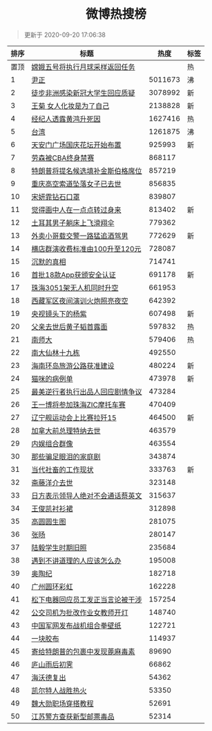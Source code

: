 <h1 align="center">微博热搜榜</h1>

> 更新于 2020-09-20 17:06:38

| 排序 | 标题                                                                                                                                                                                                                             | 热度    | 标签 |
| ---- | -------------------------------------------------------------------------------------------------------------------------------------------------------------------------------------------------------------------------------- | ------- | ---- |
| 置顶 | [嫦娥五号将执行月球采样返回任务](https://s.weibo.com/weibo?q=%23%E5%AB%A6%E5%A8%A5%E4%BA%94%E5%8F%B7%E5%B0%86%E6%89%A7%E8%A1%8C%E6%9C%88%E7%90%83%E9%87%87%E6%A0%B7%E8%BF%94%E5%9B%9E%E4%BB%BB%E5%8A%A1%23&Refer=new_time)       |         | 热   |
| 1    | [尹正](https://s.weibo.com/weibo?q=%E5%B0%B9%E6%AD%A3&Refer=top)                                                                                                                                                                 | 5011673 | 沸   |
| 2    | [徒步非洲感染新冠大学生回应质疑](https://s.weibo.com/weibo?q=%23%E5%BE%92%E6%AD%A5%E9%9D%9E%E6%B4%B2%E6%84%9F%E6%9F%93%E6%96%B0%E5%86%A0%E5%A4%A7%E5%AD%A6%E7%94%9F%E5%9B%9E%E5%BA%94%E8%B4%A8%E7%96%91%23&Refer=top)            | 3078992 | 新   |
| 3    | [王菊 女人化妆是为了自己](https://s.weibo.com/weibo?q=%23%E7%8E%8B%E8%8F%8A%20%E5%A5%B3%E4%BA%BA%E5%8C%96%E5%A6%86%E6%98%AF%E4%B8%BA%E4%BA%86%E8%87%AA%E5%B7%B1%23&Refer=top)                                                    | 2138828 | 新   |
| 4    | [经纪人透露黄鸿升死因](https://s.weibo.com/weibo?q=%E7%BB%8F%E7%BA%AA%E4%BA%BA%E9%80%8F%E9%9C%B2%E9%BB%84%E9%B8%BF%E5%8D%87%E6%AD%BB%E5%9B%A0&Refer=top)                                                                         | 1627416 | 热   |
| 5    | [台湾](https://s.weibo.com/weibo?q=%23%E5%8F%B0%E6%B9%BE%23&Refer=top)                                                                                                                                                           | 1261875 | 沸   |
| 6    | [天安门广场国庆花坛开始布置](https://s.weibo.com/weibo?q=%23%E5%A4%A9%E5%AE%89%E9%97%A8%E5%B9%BF%E5%9C%BA%E5%9B%BD%E5%BA%86%E8%8A%B1%E5%9D%9B%E5%BC%80%E5%A7%8B%E5%B8%83%E7%BD%AE%23&Refer=top)                                  | 925993  | 新   |
| 7    | [劳森被CBA终身禁赛](https://s.weibo.com/weibo?q=%23%E5%8A%B3%E6%A3%AE%E8%A2%ABCBA%E7%BB%88%E8%BA%AB%E7%A6%81%E8%B5%9B%23&Refer=top)                                                                                              | 868117  |      |
| 8    | [特朗普将提名候选填补金斯伯格席位](https://s.weibo.com/weibo?q=%23%E7%89%B9%E6%9C%97%E6%99%AE%E5%B0%86%E6%8F%90%E5%90%8D%E5%80%99%E9%80%89%E5%A1%AB%E8%A1%A5%E9%87%91%E6%96%AF%E4%BC%AF%E6%A0%BC%E5%B8%AD%E4%BD%8D%23&Refer=top) | 857219  |      |
| 9    | [重庆高空索道坠落女子已去世](https://s.weibo.com/weibo?q=%23%E9%87%8D%E5%BA%86%E9%AB%98%E7%A9%BA%E7%B4%A2%E9%81%93%E5%9D%A0%E8%90%BD%E5%A5%B3%E5%AD%90%E5%B7%B2%E5%8E%BB%E4%B8%96%23&Refer=top)                                  | 856835  |      |
| 10   | [宋妍霏钻石口罩](https://s.weibo.com/weibo?q=%23%E5%AE%8B%E5%A6%8D%E9%9C%8F%E9%92%BB%E7%9F%B3%E5%8F%A3%E7%BD%A9%23&Refer=top)                                                                                                    | 839807  |      |
| 11   | [觉得画中人在一点点转过身来](https://s.weibo.com/weibo?q=%E8%A7%89%E5%BE%97%E7%94%BB%E4%B8%AD%E4%BA%BA%E5%9C%A8%E4%B8%80%E7%82%B9%E7%82%B9%E8%BD%AC%E8%BF%87%E8%BA%AB%E6%9D%A5&Refer=top)                                        | 813402  | 新   |
| 12   | [土耳其男子躺床上飞滑翔伞](https://s.weibo.com/weibo?q=%23%E5%9C%9F%E8%80%B3%E5%85%B6%E7%94%B7%E5%AD%90%E8%BA%BA%E5%BA%8A%E4%B8%8A%E9%A3%9E%E6%BB%91%E7%BF%94%E4%BC%9E%23&Refer=top)                                             | 779362  |      |
| 13   | [外卖小哥载交警一路猛追酒驾男](https://s.weibo.com/weibo?q=%23%E5%A4%96%E5%8D%96%E5%B0%8F%E5%93%A5%E8%BD%BD%E4%BA%A4%E8%AD%A6%E4%B8%80%E8%B7%AF%E7%8C%9B%E8%BF%BD%E9%85%92%E9%A9%BE%E7%94%B7%23&Refer=top)                       | 772629  | 新   |
| 14   | [横店群演收费标准由100升至120元](https://s.weibo.com/weibo?q=%23%E6%A8%AA%E5%BA%97%E7%BE%A4%E6%BC%94%E6%94%B6%E8%B4%B9%E6%A0%87%E5%87%86%E7%94%B1100%E5%8D%87%E8%87%B3120%E5%85%83%23&Refer=top)                                 | 728087  |      |
| 15   | [沉默的真相](https://s.weibo.com/weibo?q=%E6%B2%89%E9%BB%98%E7%9A%84%E7%9C%9F%E7%9B%B8&Refer=top)                                                                                                                                | 714741  |      |
| 16   | [首批18款App获颁安全认证](https://s.weibo.com/weibo?q=%23%E9%A6%96%E6%89%B918%E6%AC%BEApp%E8%8E%B7%E9%A2%81%E5%AE%89%E5%85%A8%E8%AE%A4%E8%AF%81%23&Refer=top)                                                                    | 691178  | 新   |
| 17   | [珠海3051架无人机同时升空](https://s.weibo.com/weibo?q=%23%E7%8F%A0%E6%B5%B73051%E6%9E%B6%E6%97%A0%E4%BA%BA%E6%9C%BA%E5%90%8C%E6%97%B6%E5%8D%87%E7%A9%BA%23&Refer=top)                                                           | 661953  |      |
| 18   | [西藏军区夜间演训火炮照亮夜空](https://s.weibo.com/weibo?q=%E8%A5%BF%E8%97%8F%E5%86%9B%E5%8C%BA%E5%A4%9C%E9%97%B4%E6%BC%94%E8%AE%AD%E7%81%AB%E7%82%AE%E7%85%A7%E4%BA%AE%E5%A4%9C%E7%A9%BA&Refer=top)                             | 642392  |      |
| 19   | [央视镜头下的杨紫](https://s.weibo.com/weibo?q=%23%E5%A4%AE%E8%A7%86%E9%95%9C%E5%A4%B4%E4%B8%8B%E7%9A%84%E6%9D%A8%E7%B4%AB%23&Refer=top)                                                                                         | 607498  | 新   |
| 20   | [父亲去世后黄子韬首露面](https://s.weibo.com/weibo?q=%23%E7%88%B6%E4%BA%B2%E5%8E%BB%E4%B8%96%E5%90%8E%E9%BB%84%E5%AD%90%E9%9F%AC%E9%A6%96%E9%9C%B2%E9%9D%A2%23&Refer=top)                                                        | 597832  | 热   |
| 21   | [南师大](https://s.weibo.com/weibo?q=%E5%8D%97%E5%B8%88%E5%A4%A7&Refer=top)                                                                                                                                                      | 579406  | 热   |
| 22   | [南大仙林十九栋](https://s.weibo.com/weibo?q=%23%E5%8D%97%E5%A4%A7%E4%BB%99%E6%9E%97%E5%8D%81%E4%B9%9D%E6%A0%8B%23&Refer=top)                                                                                                    | 492550  |      |
| 23   | [海南环岛旅游公路获准建设](https://s.weibo.com/weibo?q=%23%E6%B5%B7%E5%8D%97%E7%8E%AF%E5%B2%9B%E6%97%85%E6%B8%B8%E5%85%AC%E8%B7%AF%E8%8E%B7%E5%87%86%E5%BB%BA%E8%AE%BE%23&Refer=top)                                             | 480224  | 新   |
| 24   | [猫咪的病例单](https://s.weibo.com/weibo?q=%23%E7%8C%AB%E5%92%AA%E7%9A%84%E7%97%85%E4%BE%8B%E5%8D%95%23&Refer=top)                                                                                                               | 473978  | 新   |
| 25   | [最美逆行者执行出品人回应剧情争议](https://s.weibo.com/weibo?q=%23%E6%9C%80%E7%BE%8E%E9%80%86%E8%A1%8C%E8%80%85%E6%89%A7%E8%A1%8C%E5%87%BA%E5%93%81%E4%BA%BA%E5%9B%9E%E5%BA%94%E5%89%A7%E6%83%85%E4%BA%89%E8%AE%AE%23&Refer=top) | 473284  |      |
| 26   | [王一博将参加珠海ZIC摩托车赛](https://s.weibo.com/weibo?q=%23%E7%8E%8B%E4%B8%80%E5%8D%9A%E5%B0%86%E5%8F%82%E5%8A%A0%E7%8F%A0%E6%B5%B7ZIC%E6%91%A9%E6%89%98%E8%BD%A6%E8%B5%9B%23&Refer=top)                                       | 470409  |      |
| 27   | [辽宁舰运动会上比赛拉歼15](https://s.weibo.com/weibo?q=%23%E8%BE%BD%E5%AE%81%E8%88%B0%E8%BF%90%E5%8A%A8%E4%BC%9A%E4%B8%8A%E6%AF%94%E8%B5%9B%E6%8B%89%E6%AD%BC15%23&Refer=top)                                                    | 464500  | 新   |
| 28   | [加拿大前总理特纳去世](https://s.weibo.com/weibo?q=%E5%8A%A0%E6%8B%BF%E5%A4%A7%E5%89%8D%E6%80%BB%E7%90%86%E7%89%B9%E7%BA%B3%E5%8E%BB%E4%B8%96&Refer=top)                                                                         | 463579  |      |
| 29   | [内娱组合群像](https://s.weibo.com/weibo?q=%23%E5%86%85%E5%A8%B1%E7%BB%84%E5%90%88%E7%BE%A4%E5%83%8F%23&Refer=top)                                                                                                               | 463554  |      |
| 30   | [那些骗足眼泪的家庭剧](https://s.weibo.com/weibo?q=%23%E9%82%A3%E4%BA%9B%E9%AA%97%E8%B6%B3%E7%9C%BC%E6%B3%AA%E7%9A%84%E5%AE%B6%E5%BA%AD%E5%89%A7%23&Refer=top)                                                                   | 343874  |      |
| 31   | [当代社畜的工作现状](https://s.weibo.com/weibo?q=%23%E5%BD%93%E4%BB%A3%E7%A4%BE%E7%95%9C%E7%9A%84%E5%B7%A5%E4%BD%9C%E7%8E%B0%E7%8A%B6%23&Refer=top)                                                                              | 333763  | 新   |
| 32   | [斋藤洋介去世](https://s.weibo.com/weibo?q=%E6%96%8B%E8%97%A4%E6%B4%8B%E4%BB%8B%E5%8E%BB%E4%B8%96&Refer=top)                                                                                                                     | 323148  |      |
| 33   | [日方表示领导人绝对不会通话蔡英文](https://s.weibo.com/weibo?q=%23%E6%97%A5%E6%96%B9%E8%A1%A8%E7%A4%BA%E9%A2%86%E5%AF%BC%E4%BA%BA%E7%BB%9D%E5%AF%B9%E4%B8%8D%E4%BC%9A%E9%80%9A%E8%AF%9D%E8%94%A1%E8%8B%B1%E6%96%87%23&Refer=top) | 315637  |      |
| 34   | [王俊凯衬衫裙](https://s.weibo.com/weibo?q=%23%E7%8E%8B%E4%BF%8A%E5%87%AF%E8%A1%AC%E8%A1%AB%E8%A3%99%23&Refer=top)                                                                                                               | 312898  |      |
| 35   | [高圆圆生图](https://s.weibo.com/weibo?q=%23%E9%AB%98%E5%9C%86%E5%9C%86%E7%94%9F%E5%9B%BE%23&Refer=top)                                                                                                                          | 281075  |      |
| 36   | [张旸](https://s.weibo.com/weibo?q=%E5%BC%A0%E6%97%B8&Refer=top)                                                                                                                                                                 | 280147  |      |
| 37   | [陆毅学生时期旧照](https://s.weibo.com/weibo?q=%23%E9%99%86%E6%AF%85%E5%AD%A6%E7%94%9F%E6%97%B6%E6%9C%9F%E6%97%A7%E7%85%A7%23&Refer=top)                                                                                         | 235684  |      |
| 38   | [遇到不讲道理的人应该怎么办](https://s.weibo.com/weibo?q=%23%E9%81%87%E5%88%B0%E4%B8%8D%E8%AE%B2%E9%81%93%E7%90%86%E7%9A%84%E4%BA%BA%E5%BA%94%E8%AF%A5%E6%80%8E%E4%B9%88%E5%8A%9E%23&Refer=top)                                  | 195008  |      |
| 39   | [奥陶纪](https://s.weibo.com/weibo?q=%E5%A5%A5%E9%99%B6%E7%BA%AA&Refer=top)                                                                                                                                                      | 182718  |      |
| 40   | [广州圆环彩虹](https://s.weibo.com/weibo?q=%23%E5%B9%BF%E5%B7%9E%E5%9C%86%E7%8E%AF%E5%BD%A9%E8%99%B9%23&Refer=top)                                                                                                               | 162228  |      |
| 41   | [松下电器回应员工发正当言论被干涉](https://s.weibo.com/weibo?q=%23%E6%9D%BE%E4%B8%8B%E7%94%B5%E5%99%A8%E5%9B%9E%E5%BA%94%E5%91%98%E5%B7%A5%E5%8F%91%E6%AD%A3%E5%BD%93%E8%A8%80%E8%AE%BA%E8%A2%AB%E5%B9%B2%E6%B6%89%23&Refer=top) | 157254  |      |
| 42   | [公交司机为批改作业女教师开灯](https://s.weibo.com/weibo?q=%E5%85%AC%E4%BA%A4%E5%8F%B8%E6%9C%BA%E4%B8%BA%E6%89%B9%E6%94%B9%E4%BD%9C%E4%B8%9A%E5%A5%B3%E6%95%99%E5%B8%88%E5%BC%80%E7%81%AF&Refer=top)                             | 148740  |      |
| 43   | [中国军网发布战机组合拳壁纸](https://s.weibo.com/weibo?q=%23%E4%B8%AD%E5%9B%BD%E5%86%9B%E7%BD%91%E5%8F%91%E5%B8%83%E6%88%98%E6%9C%BA%E7%BB%84%E5%90%88%E6%8B%B3%E5%A3%81%E7%BA%B8%23&Refer=top)                                  | 122721  |      |
| 44   | [一块胶布](https://s.weibo.com/weibo?q=%E4%B8%80%E5%9D%97%E8%83%B6%E5%B8%83&Refer=top)                                                                                                                                           | 114937  |      |
| 45   | [寄给特朗普的包裹中发现蓖麻毒素](https://s.weibo.com/weibo?q=%23%E5%AF%84%E7%BB%99%E7%89%B9%E6%9C%97%E6%99%AE%E7%9A%84%E5%8C%85%E8%A3%B9%E4%B8%AD%E5%8F%91%E7%8E%B0%E8%93%96%E9%BA%BB%E6%AF%92%E7%B4%A0%23&Refer=top)            | 89690   |      |
| 46   | [庐山雨后初霁](https://s.weibo.com/weibo?q=%23%E5%BA%90%E5%B1%B1%E9%9B%A8%E5%90%8E%E5%88%9D%E9%9C%81%23&Refer=top)                                                                                                               | 66862   |      |
| 47   | [海沃德复出](https://s.weibo.com/weibo?q=%23%E6%B5%B7%E6%B2%83%E5%BE%B7%E5%A4%8D%E5%87%BA%23&Refer=top)                                                                                                                          | 54362   |      |
| 48   | [凯尔特人战胜热火](https://s.weibo.com/weibo?q=%23%E5%87%AF%E5%B0%94%E7%89%B9%E4%BA%BA%E6%88%98%E8%83%9C%E7%83%AD%E7%81%AB%23&Refer=top)                                                                                         | 53350   |      |
| 49   | [魏大勋职场穿搭教程](https://s.weibo.com/weibo?q=%23%E9%AD%8F%E5%A4%A7%E5%8B%8B%E8%81%8C%E5%9C%BA%E7%A9%BF%E6%90%AD%E6%95%99%E7%A8%8B%23&Refer=top)                                                                              | 52691   |      |
| 50   | [江苏警方查获新型邮票毒品](https://s.weibo.com/weibo?q=%E6%B1%9F%E8%8B%8F%E8%AD%A6%E6%96%B9%E6%9F%A5%E8%8E%B7%E6%96%B0%E5%9E%8B%E9%82%AE%E7%A5%A8%E6%AF%92%E5%93%81&Refer=top)                                                   | 52314   |      |